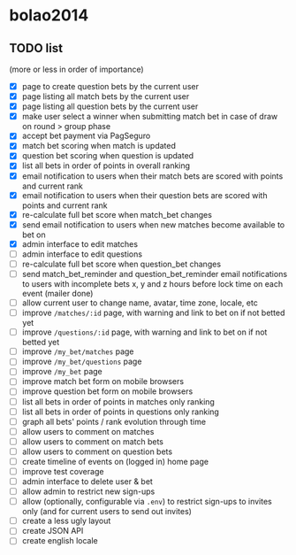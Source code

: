 # bolao2014

## TODO list

(more or less in order of importance)

- [X] page to create question bets by the current user
- [X] page listing all match bets by the current user
- [X] page listing all question bets by the current user
- [X] make user select a winner when submitting match bet in case of draw on round > group phase
- [X] accept bet payment via PagSeguro
- [X] match bet scoring when match is updated
- [X] question bet scoring when question is updated
- [X] list all bets in order of points in overall ranking
- [X] email notification to users when their match bets are scored with points and current rank
- [X] email notification to users when their question bets are scored with points and current rank
- [X] re-calculate full bet score when match_bet changes
- [x] send email notification to users when new matches become available to bet on
- [X] admin interface to edit matches
- [ ] admin interface to edit questions
- [ ] re-calculate full bet score when question_bet changes
- [ ] send match_bet_reminder and question_bet_reminder email notifications to users with incomplete bets x, y and z hours before lock time on each event (mailer done)
- [ ] allow current user to change name, avatar, time zone, locale, etc
- [ ] improve `/matches/:id` page, with warning and link to bet on if not betted yet
- [ ] improve `/questions/:id` page, with warning and link to bet on if not betted yet
- [ ] improve `/my_bet/matches` page
- [ ] improve `/my_bet/questions` page
- [ ] improve `/my_bet` page
- [ ] improve match bet form on mobile browsers
- [ ] improve question bet form on mobile browsers
- [ ] list all bets in order of points in matches only ranking
- [ ] list all bets in order of points in questions only ranking
- [ ] graph all bets' points / rank evolution through time
- [ ] allow users to comment on matches
- [ ] allow users to comment on match bets
- [ ] allow users to comment on question bets
- [ ] create timeline of events on (logged in) home page
- [ ] improve test coverage
- [ ] admin interface to delete user & bet
- [ ] allow admin to restrict new sign-ups
- [ ] allow (optionally, configurable via `.env`) to restrict sign-ups to invites only (and for current users to send out invites)
- [ ] create a less ugly layout
- [ ] create JSON API
- [ ] create english locale
